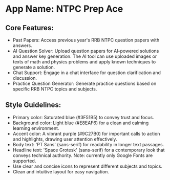# **App Name**: NTPC Prep Ace

## Core Features:

- Past Papers: Access previous year's RRB NTPC question papers with answers.
- AI Question Solver: Upload question papers for AI-powered solutions and answer key generation. The AI tool can use uploaded images or texts of math and physics problems and apply known techniques to generate a solution.
- Chat Support: Engage in a chat interface for question clarification and discussion.
- Practice Question Generator: Generate practice questions based on specific RRB NTPC topics and subjects.

## Style Guidelines:

- Primary color: Saturated blue (#3F51B5) to convey trust and focus.
- Background color: Light blue (#E8EAF6) for a clean and calming learning environment.
- Accent color: A vibrant purple (#9C27B0) for important calls to action and highlights, drawing user attention effectively.
- Body text: 'PT Sans' (sans-serif) for readability in longer text passages.
- Headline text: 'Space Grotesk' (sans-serif) for a contemporary look that conveys technical authority. Note: currently only Google Fonts are supported.
- Use clear and concise icons to represent different subjects and topics.
- Clean and intuitive layout for easy navigation.